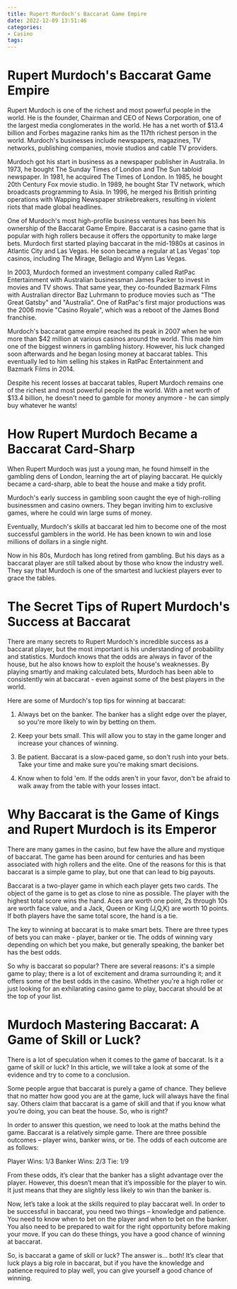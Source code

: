 ```yaml
---
title: Rupert Murdoch's Baccarat Game Empire
date: 2022-12-09 13:51:46
categories:
- Casino
tags:
---
```



#  Rupert Murdoch's Baccarat Game Empire

Rupert Murdoch is one of the richest and most powerful people in the world. He is the founder, Chairman and CEO of News Corporation, one of the largest media conglomerates in the world. He has a net worth of $13.4 billion and Forbes magazine ranks him as the 117th richest person in the world. Murdoch's businesses include newspapers, magazines, TV networks, publishing companies, movie studios and cable TV providers.

Murdoch got his start in business as a newspaper publisher in Australia. In 1973, he bought The Sunday Times of London and The Sun tabloid newspaper. In 1981, he acquired The Times of London. In 1985, he bought 20th Century Fox movie studio. In 1989, he bought Star TV network, which broadcasts programming to Asia. In 1996, he merged his British printing operations with Wapping Newspaper strikebreakers, resulting in violent riots that made global headlines.

One of Murdoch's most high-profile business ventures has been his ownership of the Baccarat Game Empire. Baccarat is a casino game that is popular with high rollers because it offers the opportunity to make large bets. Murdoch first started playing baccarat in the mid-1980s at casinos in Atlantic City and Las Vegas. He soon became a regular at Las Vegas' top casinos, including The Mirage, Bellagio and Wynn Las Vegas.

In 2003, Murdoch formed an investment company called RatPac Entertainment with Australian businessman James Packer to invest in movies and TV shows. That same year, they co-founded Bazmark Films with Australian director Baz Luhrmann to produce movies such as "The Great Gatsby" and "Australia". One of RatPac's first major productions was the 2006 movie "Casino Royale", which was a reboot of the James Bond franchise.

Murdoch's baccarat game empire reached its peak in 2007 when he won more than $42 million at various casinos around the world. This made him one of the biggest winners in gambling history. However, his luck changed soon afterwards and he began losing money at baccarat tables. This eventually led to him selling his stakes in RatPac Entertainment and Bazmark Films in 2014.

Despite his recent losses at baccarat tables, Rupert Murdoch remains one of the richest and most powerful people in the world. With a net worth of $13.4 billion, he doesn't need to gamble for money anymore - he can simply buy whatever he wants!

#  How Rupert Murdoch Became a Baccarat Card-Sharp

When Rupert Murdoch was just a young man, he found himself in the gambling dens of London, learning the art of playing baccarat. He quickly became a card-sharp, able to beat the house and make a tidy profit.

Murdoch's early success in gambling soon caught the eye of high-rolling businessmen and casino owners. They began inviting him to exclusive games, where he could win large sums of money.

Eventually, Murdoch's skills at baccarat led him to become one of the most successful gamblers in the world. He has been known to win and lose millions of dollars in a single night.

Now in his 80s, Murdoch has long retired from gambling. But his days as a baccarat player are still talked about by those who know the industry well. They say that Murdoch is one of the smartest and luckiest players ever to grace the tables.

#  The Secret Tips of Rupert Murdoch's Success at Baccarat

<!-- The following content is brought to you by Slots of Vegas, the best online casino for players looking for excitement and big rewards. -->

There are many secrets to Rupert Murdoch's incredible success as a baccarat player, but the most important is his understanding of probability and statistics. Murdoch knows that the odds are always in favor of the house, but he also knows how to exploit the house's weaknesses. By playing smartly and making calculated bets, Murdoch has been able to consistently win at baccarat - even against some of the best players in the world.

Here are some of Murdoch's top tips for winning at baccarat:

1. Always bet on the banker. The banker has a slight edge over the player, so you're more likely to win by betting on them.

2. Keep your bets small. This will allow you to stay in the game longer and increase your chances of winning.

3. Be patient. Baccarat is a slow-paced game, so don't rush into your bets. Take your time and make sure you're making smart decisions.

4. Know when to fold 'em. If the odds aren't in your favor, don't be afraid to walk away from the table with your losses intact.

#  Why Baccarat is the Game of Kings and Rupert Murdoch is its Emperor

There are many games in the casino, but few have the allure and mystique of baccarat. The game has been around for centuries and has been associated with high rollers and the elite. One of the reasons for this is that baccarat is a simple game to play, but one that can lead to big payouts.

Baccarat is a two-player game in which each player gets two cards. The object of the game is to get as close to nine as possible. The player with the highest total score wins the hand. Aces are worth one point, 2s through 10s are worth face value, and a Jack, Queen or King (J,Q,K) are worth 10 points. If both players have the same total score, the hand is a tie.

The key to winning at baccarat is to make smart bets. There are three types of bets you can make - player, banker or tie. The odds of winning vary depending on which bet you make, but generally speaking, the banker bet has the best odds.

So why is baccarat so popular? There are several reasons: it's a simple game to play; there is a lot of excitement and drama surrounding it; and it offers some of the best odds in the casino. Whether you're a high roller or just looking for an exhilarating casino game to play, baccarat should be at the top of your list.

#  Murdoch Mastering Baccarat: A Game of Skill or Luck?

There is a lot of speculation when it comes to the game of baccarat. Is it a game of skill or luck? In this article, we will take a look at some of the evidence and try to come to a conclusion.

Some people argue that baccarat is purely a game of chance. They believe that no matter how good you are at the game, luck will always have the final say. Others claim that baccarat is a game of skill and that if you know what you’re doing, you can beat the house. So, who is right?

In order to answer this question, we need to look at the maths behind the game. Baccarat is a relatively simple game. There are three possible outcomes – player wins, banker wins, or tie. The odds of each outcome are as follows:

Player Wins: 1/3
 Banker Wins: 2/3 Tie: 1/9

From these odds, it’s clear that the banker has a slight advantage over the player. However, this doesn’t mean that it’s impossible for the player to win. It just means that they are slightly less likely to win than the banker is.

Now, let’s take a look at the skills required to play baccarat well. In order to be successful in baccarat, you need two things – knowledge and patience. You need to know when to bet on the player and when to bet on the banker. You also need to be prepared to wait for the right opportunity before making your move. If you can do these things, you have a good chance of winning at baccarat.

So, is baccarat a game of skill or luck? The answer is… both! It’s clear that luck plays a big role in baccarat, but if you have the knowledge and patience required to play well, you can give yourself a good chance of winning.